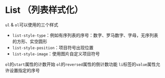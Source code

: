 # List （列表样式化）

`ul` & `ol`可以使用的三个样式
- `list-style-type`：例如有序列表的序号：数字、罗马数字、字母，无序列表的方形、实空圆形
- `list-style-position`：项目符号出现位置
- `list-style-image`：使用图片自定义项目符号

`ol`的`start`属性的计数开始
`ol`的`reversed`属性的倒计数功能
`li`标签的`value`属性允许设置指定的序号
